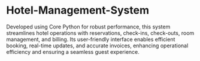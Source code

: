 # Hotel-Management-System
Developed using Core Python for robust performance, this system streamlines hotel operations with reservations, check-ins, check-outs, room management, and billing. Its user-friendly interface enables efficient booking, real-time updates, and accurate invoices, enhancing operational efficiency and ensuring a seamless guest experience.
